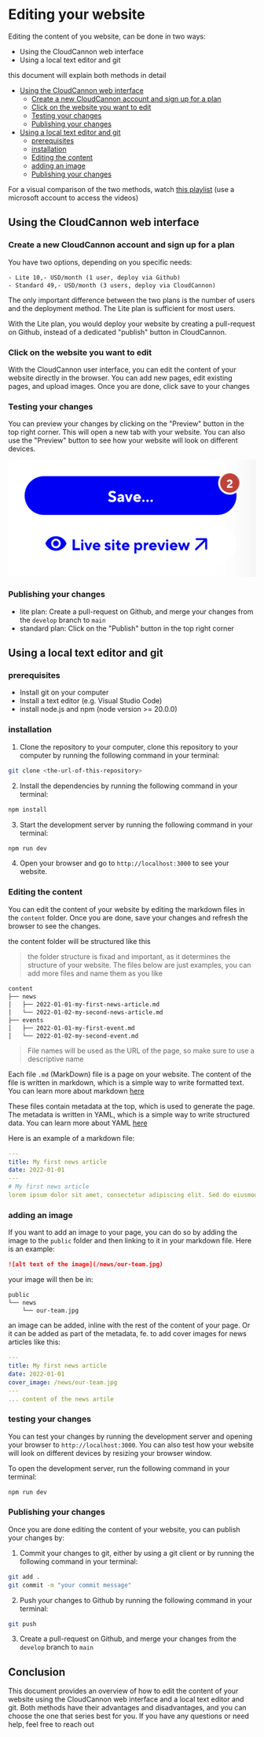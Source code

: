 # Editing your website

Editing the content of you website, can be done in two ways:

- Using the CloudCannon web interface
- Using a local text editor and git

this document will explain both methods in detail

- [Using the CloudCannon web interface](#using-the-cloudcannon-web-interface)
  - [Create a new CloudCannon account and sign up for a plan](#create-a-new-cloudcannon-account-and-sign-up-for-a-plan)
  - [Click on the website you want to edit](#click-on-the-website-you-want-to-edit)
  - [Testing your changes](#testing-your-changes)
  - [Publishing your changes](#publishing-your-changes)
- [Using a local text editor and git](#using-a-local-text-editor-and-git)
  - [prerequisites](#prerequisites)
  - [installation](#installation)
  - [Editing the content](#editing-the-content)
  - [adding an image](#adding-an-image)
  - [Publishing your changes](#publishing-your-changes-1)

For a visual comparison of the two methods, watch [this playlist](https://acostudio-my.sharepoint.com/:l:/g/personal/vadim_acostudio_be/FO-XpAqKuO9Gs6qjrHJG1zQBxqpjACPMbr_EjGptcIl7Fw?e=4zTA77)
(use a microsoft account to access the videos)

## Using the CloudCannon web interface

### Create a new CloudCannon account and sign up for a plan

You have two options, depending on you specific needs:

    - Lite 10,- USD/month (1 user, deploy via Github)
    - Standard 49,- USD/month (3 users, deploy via CloudCannon)

The only important difference between the two plans is the number of users and the deployment method. The Lite plan is sufficient for most users.

With the Lite plan, you would deploy your website by creating a pull-request on Github, instead of a dedicated "publish" button in CloudCannon.

### Click on the website you want to edit

With the CloudCannon user interface, you can edit the content of your website directly in the browser. You can add new pages, edit existing pages, and upload images. Once you are done, click save to your changes

### Testing your changes

You can preview your changes by clicking on the "Preview" button in the top right corner. This will open a new tab with your website. You can also use the "Preview" button to see how your website will look on different devices.

![Alt text](public/readme/publish-button.png)

### Publishing your changes

- lite plan: Create a pull-request on Github, and merge your changes from the `develop` branch to `main`
- standard plan: Click on the "Publish" button in the top right corner

## Using a local text editor and git

### prerequisites

- Install git on your computer
- Install a text editor (e.g. Visual Studio Code)
- install node.js and npm (node version >= 20.0.0)

### installation

1. Clone the repository to your computer, clone this repository to your computer by running the following command in your terminal:

```bash
git clone <the-url-of-this-repository>
```

2. Install the dependencies by running the following command in your terminal:

```bash
npm install
```

3. Start the development server by running the following command in your terminal:

```bash
npm run dev
```

4. Open your browser and go to `http://localhost:3000` to see your website.

### Editing the content

You can edit the content of your website by editing the markdown files in the `content` folder. Once you are done, save your changes and refresh the browser to see the changes.

the content folder will be structured like this

> the folder structure is fixad and important, as it determines the structure of your website. The files below are just examples, you can add more files and name them as you like

```
content
├── news
│   ├── 2022-01-01-my-first-news-article.md
│   └── 2022-01-02-my-second-news-article.md
├── events
│   ├── 2022-01-01-my-first-event.md
│   └── 2022-01-02-my-second-event.md

```

> File names will be used as the URL of the page, so make sure to use a descriptive name

Each file `.md` (MarkDown) file is a page on your website. The content of the file is written in markdown, which is a simple way to write formatted text. You can learn more about markdown [here](https://www.markdownguide.org/cheat-sheet/)

These files contain metadata at the top, which is used to generate the page. The metadata is written in YAML, which is a simple way to write structured data. You can learn more about YAML [here](https://learnxinyminutes.com/docs/yaml/)

Here is an example of a markdown file:

```yaml
---
title: My first news article
date: 2022-01-01
---
# My first news article
lorem ipsum dolor sit amet, consectetur adipiscing elit. Sed do eiusmod tempor incididunt ut labore et dolore magna aliqua. Ut enim ad minim veniam, quis nostrud exercitation ullamco laboris nisi ut aliquip ex ea commodo consequat. Duis aute irure dolor in reprehenderit in voluptate velit esse cillum dolore eu fugiat nulla pariatur. Excepteur sint occaecat cupidatat non proident, sunt in culpa qui officia deserunt mollit anim id est laborum.
```

### adding an image

If you want to add an image to your page, you can do so by adding the image to the `public` folder and then linking to it in your markdown file. Here is an example:

```markdown
![alt text of the image](/news/our-team.jpg)
```

your image will then be in:

```
public
└── news
    └── our-team.jpg
```

an image can be added, inline with the rest of the content of your page. Or it can be added as part of the metadata, fe. to add cover images for news articles like this:

```yaml
---
title: My first news article
date: 2022-01-01
cover_image: /news/our-team.jpg
---
... content of the news artile
```

### testing your changes

You can test your changes by running the development server and opening your browser to `http://localhost:3000`. You can also test how your website will look on different devices by resizing your browser window.

To open the development server, run the following command in your terminal:

```bash
npm run dev
```

### Publishing your changes

Once you are done editing the content of your website, you can publish your changes by:

1. Commit your changes to git, either by using a git client or by running the following command in your terminal:

```bash
git add .
git commit -m "your commit message"
```

2. Push your changes to Github by running the following command in your terminal:

```bash
git push
```

3. Create a pull-request on Github, and merge your changes from the `develop` branch to `main`

## Conclusion

This document provides an overview of how to edit the content of your website using the CloudCannon web interface and a local text editor and git. Both methods have their advantages and disadvantages, and you can choose the one that series best for you. If you have any questions or need help, feel free to reach out
